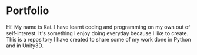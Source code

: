 # Portfolio

Hi! My name is Kai. I have learnt coding and programming on my own out of self-interest. It's something I enjoy doing everyday because I like to create. This is a repository I have created to share some of my work done in Python and in Unity3D.
